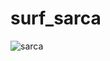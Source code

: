# surf_sarca
![sarca](https://github.com/CombatSurfCS2/surf_sarca/assets/142919074/cf01a197-5bb3-4204-a246-3453936757b5)
